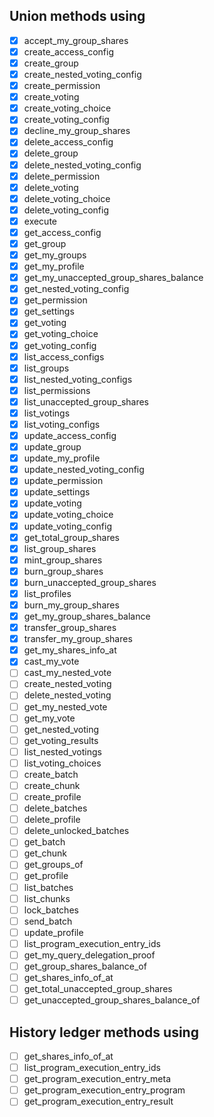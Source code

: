 ## Union methods using

- [x] accept_my_group_shares
- [x] create_access_config
- [x] create_group
- [x] create_nested_voting_config
- [x] create_permission
- [x] create_voting
- [x] create_voting_choice
- [x] create_voting_config
- [x] decline_my_group_shares
- [x] delete_access_config
- [x] delete_group
- [x] delete_nested_voting_config
- [x] delete_permission
- [x] delete_voting
- [x] delete_voting_choice
- [x] delete_voting_config
- [x] execute
- [x] get_access_config
- [x] get_group
- [x] get_my_groups
- [x] get_my_profile
- [x] get_my_unaccepted_group_shares_balance
- [x] get_nested_voting_config
- [x] get_permission
- [x] get_settings
- [x] get_voting
- [x] get_voting_choice
- [x] get_voting_config
- [x] list_access_configs
- [x] list_groups
- [x] list_nested_voting_configs
- [x] list_permissions
- [x] list_unaccepted_group_shares
- [x] list_votings
- [x] list_voting_configs
- [x] update_access_config
- [x] update_group
- [x] update_my_profile
- [x] update_nested_voting_config
- [x] update_permission
- [x] update_settings
- [x] update_voting
- [x] update_voting_choice
- [x] update_voting_config
- [x] get_total_group_shares
- [x] list_group_shares
- [x] mint_group_shares
- [x] burn_group_shares
- [x] burn_unaccepted_group_shares
- [x] list_profiles
- [x] burn_my_group_shares
- [x] get_my_group_shares_balance
- [x] transfer_group_shares
- [x] transfer_my_group_shares
- [x] get_my_shares_info_at
- [x] cast_my_vote
- [ ] cast_my_nested_vote
- [ ] create_nested_voting
- [ ] delete_nested_voting
- [ ] get_my_nested_vote
- [ ] get_my_vote
- [ ] get_nested_voting
- [ ] get_voting_results
- [ ] list_nested_votings
- [ ] list_voting_choices
- [ ] create_batch
- [ ] create_chunk
- [ ] create_profile
- [ ] delete_batches
- [ ] delete_profile
- [ ] delete_unlocked_batches
- [ ] get_batch
- [ ] get_chunk
- [ ] get_groups_of
- [ ] get_profile
- [ ] list_batches
- [ ] list_chunks
- [ ] lock_batches
- [ ] send_batch
- [ ] update_profile
- [ ] list_program_execution_entry_ids
- [ ] get_my_query_delegation_proof
- [ ] get_group_shares_balance_of
- [ ] get_shares_info_of_at
- [ ] get_total_unaccepted_group_shares
- [ ] get_unaccepted_group_shares_balance_of

## History ledger methods using

- [ ] get_shares_info_of_at
- [ ] list_program_execution_entry_ids
- [ ] get_program_execution_entry_meta
- [ ] get_program_execution_entry_program
- [ ] get_program_execution_entry_result
